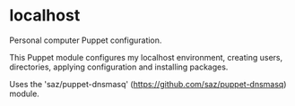 localhost
=========

Personal computer Puppet configuration.

This Puppet module configures my localhost environment, creating users, directories, applying configuration and
installing packages.

Uses the 'saz/puppet-dnsmasq' (https://github.com/saz/puppet-dnsmasq) module.